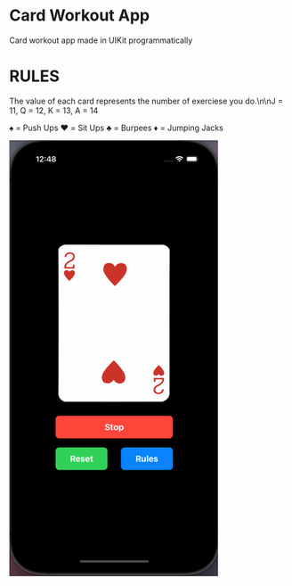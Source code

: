 # Card Workout App

Card workout app made in UIKit programmatically 

# RULES

The value of each card represents the number of exerciese you do.\n\nJ = 11, Q = 12, K = 13, A = 14

♠️ = Push Ups
❤️ = Sit Ups
♣️ = Burpees
♦️ = Jumping Jacks


<img src='demogif.gif' title='Demo Walkthrough' width='' alt='Demo Walkthrough' />
